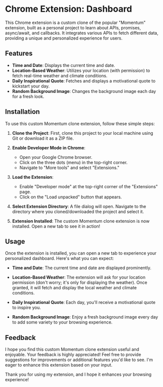 # Chrome Extension: Dashboard

This Chrome extension is a custom clone of the popular "Momentum" extension, built as a personal project to learn about APIs, promises, async/await, and callbacks. It integrates various APIs to fetch different data, providing a unique and personalized experience for users. 

## Features

- **Time and Date**: Displays the current time and date.
- **Location-Based Weather**: Utilizes your location (with permission) to fetch real-time weather and climate conditions.
- **Daily Inspirational Quote**: Fetches and displays a motivational quote to kickstart your day.
- **Random Background Image**: Changes the background image each day for a fresh look.

## Installation

To use this custom Momentum clone extension, follow these simple steps:

1. **Clone the Project**: First, clone this project to your local machine using Git or download it as a ZIP file.

2. **Enable Developer Mode in Chrome**:
   - Open your Google Chrome browser.
   - Click on the three dots (menu) in the top-right corner.
   - Navigate to "More tools" and select "Extensions."

3. **Load the Extension**:
   - Enable "Developer mode" at the top-right corner of the "Extensions" page.
   - Click on the "Load unpacked" button that appears.

4. **Select Extension Directory**: A file dialog will open. Navigate to the directory where you cloned/downloaded the project and select it.

5. **Extension Installed**: The custom Momentum clone extension is now installed. Open a new tab to see it in action!

## Usage

Once the extension is installed, you can open a new tab to experience your personalized dashboard. Here's what you can expect:

- **Time and Date**: The current time and date are displayed prominently.

- **Location-Based Weather**: The extension will ask for your location permission (don't worry; it's only for displaying the weather). Once granted, it will fetch and display the local weather and climate conditions.

- **Daily Inspirational Quote**: Each day, you'll receive a motivational quote to inspire you.

- **Random Background Image**: Enjoy a fresh background image every day to add some variety to your browsing experience.

## Feedback

I hope you find this custom Momentum clone extension useful and enjoyable. Your feedback is highly appreciated! Feel free to provide suggestions for improvements or additional features you'd like to see. I'm eager to enhance this extension based on your input.

Thank you for using my extension, and I hope it enhances your browsing experience!
